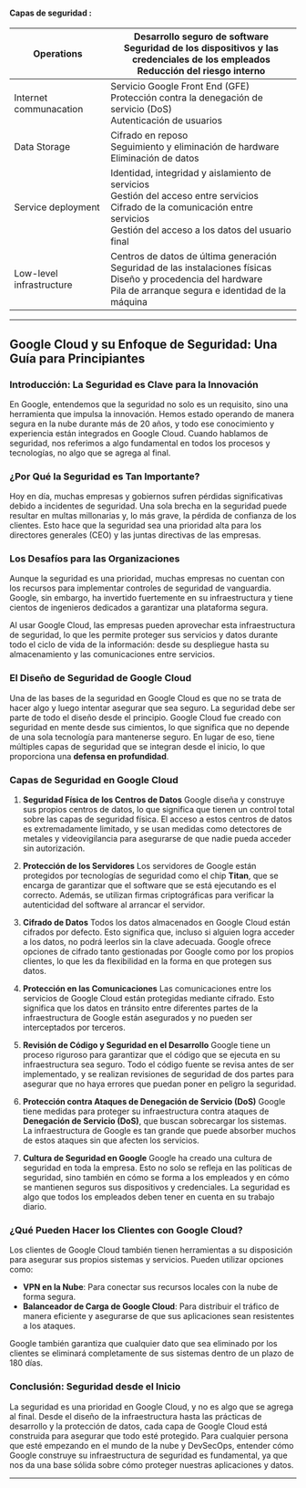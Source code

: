 
#### Capas de seguridad :


| Operations               | Desarrollo seguro de software<br>Seguridad de los dispositivos y las credenciales de los empleados <br>Reducción del riesgo interno                                                       |
| ------------------------ | ----------------------------------------------------------------------------------------------------------------------------------------------------------------------------------------- |
| Internet communacation   | Servicio Google Front End (GFE)<br>Protección contra la denegación de servicio (DoS)<br>Autenticación de usuarios                                                                         |
| Data Storage             | Cifrado en reposo <br>Seguimiento y eliminación de hardware<br>Eliminación de datos                                                                                                       |
| Service deployment       | Identidad, integridad y aislamiento de servicios <br>Gestión del acceso entre servicios<br>Cifrado de la comunicación entre servicios<br>Gestión del acceso a los datos del usuario final |
| Low-level infrastructure | Centros de datos de última generación<br>Seguridad de las instalaciones físicas<br>Diseño y procedencia del hardware<br>Pila de arranque segura e identidad de la máquina                 |


---

## **Google Cloud y su Enfoque de Seguridad: Una Guía para Principiantes**

### **Introducción: La Seguridad es Clave para la Innovación**

En Google, entendemos que la seguridad no solo es un requisito, sino una herramienta que impulsa la innovación. Hemos estado operando de manera segura en la nube durante más de 20 años, y todo ese conocimiento y experiencia están integrados en Google Cloud. Cuando hablamos de seguridad, nos referimos a algo fundamental en todos los procesos y tecnologías, no algo que se agrega al final.

### **¿Por Qué la Seguridad es Tan Importante?**

Hoy en día, muchas empresas y gobiernos sufren pérdidas significativas debido a incidentes de seguridad. Una sola brecha en la seguridad puede resultar en multas millonarias y, lo más grave, la pérdida de confianza de los clientes. Esto hace que la seguridad sea una prioridad alta para los directores generales (CEO) y las juntas directivas de las empresas.

### **Los Desafíos para las Organizaciones**

Aunque la seguridad es una prioridad, muchas empresas no cuentan con los recursos para implementar controles de seguridad de vanguardia. Google, sin embargo, ha invertido fuertemente en su infraestructura y tiene cientos de ingenieros dedicados a garantizar una plataforma segura.

Al usar Google Cloud, las empresas pueden aprovechar esta infraestructura de seguridad, lo que les permite proteger sus servicios y datos durante todo el ciclo de vida de la información: desde su despliegue hasta su almacenamiento y las comunicaciones entre servicios.

### **El Diseño de Seguridad de Google Cloud**

Una de las bases de la seguridad en Google Cloud es que no se trata de hacer algo y luego intentar asegurar que sea seguro. La seguridad debe ser parte de todo el diseño desde el principio. Google Cloud fue creado con seguridad en mente desde sus cimientos, lo que significa que no depende de una sola tecnología para mantenerse seguro. En lugar de eso, tiene múltiples capas de seguridad que se integran desde el inicio, lo que proporciona una **defensa en profundidad**.

### **Capas de Seguridad en Google Cloud**

1. **Seguridad Física de los Centros de Datos** Google diseña y construye sus propios centros de datos, lo que significa que tienen un control total sobre las capas de seguridad física. El acceso a estos centros de datos es extremadamente limitado, y se usan medidas como detectores de metales y videovigilancia para asegurarse de que nadie pueda acceder sin autorización.
    
2. **Protección de los Servidores** Los servidores de Google están protegidos por tecnologías de seguridad como el chip **Titan**, que se encarga de garantizar que el software que se está ejecutando es el correcto. Además, se utilizan firmas criptográficas para verificar la autenticidad del software al arrancar el servidor.
    
3. **Cifrado de Datos** Todos los datos almacenados en Google Cloud están cifrados por defecto. Esto significa que, incluso si alguien logra acceder a los datos, no podrá leerlos sin la clave adecuada. Google ofrece opciones de cifrado tanto gestionadas por Google como por los propios clientes, lo que les da flexibilidad en la forma en que protegen sus datos.
    
4. **Protección en las Comunicaciones** Las comunicaciones entre los servicios de Google Cloud están protegidas mediante cifrado. Esto significa que los datos en tránsito entre diferentes partes de la infraestructura de Google están asegurados y no pueden ser interceptados por terceros.
    
5. **Revisión de Código y Seguridad en el Desarrollo** Google tiene un proceso riguroso para garantizar que el código que se ejecuta en su infraestructura sea seguro. Todo el código fuente se revisa antes de ser implementado, y se realizan revisiones de seguridad de dos partes para asegurar que no haya errores que puedan poner en peligro la seguridad.
    
6. **Protección contra Ataques de Denegación de Servicio (DoS)** Google tiene medidas para proteger su infraestructura contra ataques de **Denegación de Servicio (DoS)**, que buscan sobrecargar los sistemas. La infraestructura de Google es tan grande que puede absorber muchos de estos ataques sin que afecten los servicios.
    
7. **Cultura de Seguridad en Google** Google ha creado una cultura de seguridad en toda la empresa. Esto no solo se refleja en las políticas de seguridad, sino también en cómo se forma a los empleados y en cómo se mantienen seguros sus dispositivos y credenciales. La seguridad es algo que todos los empleados deben tener en cuenta en su trabajo diario.
    

### **¿Qué Pueden Hacer los Clientes con Google Cloud?**

Los clientes de Google Cloud también tienen herramientas a su disposición para asegurar sus propios sistemas y servicios. Pueden utilizar opciones como:

- **VPN en la Nube**: Para conectar sus recursos locales con la nube de forma segura.
- **Balanceador de Carga de Google Cloud**: Para distribuir el tráfico de manera eficiente y asegurarse de que sus aplicaciones sean resistentes a los ataques.

Google también garantiza que cualquier dato que sea eliminado por los clientes se eliminará completamente de sus sistemas dentro de un plazo de 180 días.

### **Conclusión: Seguridad desde el Inicio**

La seguridad es una prioridad en Google Cloud, y no es algo que se agrega al final. Desde el diseño de la infraestructura hasta las prácticas de desarrollo y la protección de datos, cada capa de Google Cloud está construida para asegurar que todo esté protegido. Para cualquier persona que esté empezando en el mundo de la nube y DevSecOps, entender cómo Google construye su infraestructura de seguridad es fundamental, ya que nos da una base sólida sobre cómo proteger nuestras aplicaciones y datos.

---


